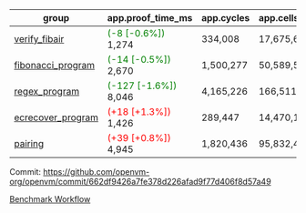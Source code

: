 | group | app.proof_time_ms | app.cycles | app.cells_used | leaf.proof_time_ms | leaf.cycles | leaf.cells_used |
| -- | -- | -- | -- | -- | -- | -- |
| [verify_fibair](https://github.com/openvm-org/openvm/blob/benchmark-results/benchmarks-pr/1549/verify_fibair-662df9426a7fe378d226afad9f77d406f8d57a49.md) |<span style='color: green'>(-8 [-0.6%])</span> 1,274 |  334,008 |  17,675,690 |- | - | - |
| [fibonacci_program](https://github.com/openvm-org/openvm/blob/benchmark-results/benchmarks-pr/1549/fibonacci-662df9426a7fe378d226afad9f77d406f8d57a49.md) |<span style='color: green'>(-14 [-0.5%])</span> 2,670 |  1,500,277 |  50,589,503 |- | - | - |
| [regex_program](https://github.com/openvm-org/openvm/blob/benchmark-results/benchmarks-pr/1549/regex-662df9426a7fe378d226afad9f77d406f8d57a49.md) |<span style='color: green'>(-127 [-1.6%])</span> 8,046 |  4,165,226 |  166,511,152 |- | - | - |
| [ecrecover_program](https://github.com/openvm-org/openvm/blob/benchmark-results/benchmarks-pr/1549/ecrecover-662df9426a7fe378d226afad9f77d406f8d57a49.md) |<span style='color: red'>(+18 [+1.3%])</span> 1,426 |  289,447 |  14,470,186 |- | - | - |
| [pairing](https://github.com/openvm-org/openvm/blob/benchmark-results/benchmarks-pr/1549/pairing-662df9426a7fe378d226afad9f77d406f8d57a49.md) |<span style='color: red'>(+39 [+0.8%])</span> 4,945 |  1,820,436 |  95,832,407 |- | - | - |


Commit: https://github.com/openvm-org/openvm/commit/662df9426a7fe378d226afad9f77d406f8d57a49

[Benchmark Workflow](https://github.com/openvm-org/openvm/actions/runs/14249284200)
